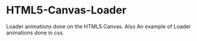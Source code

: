 # HTML5-Canvas-Loader
Loader animations done on the HTML5 Canvas. 
Also An example of Loader animations done in css.
